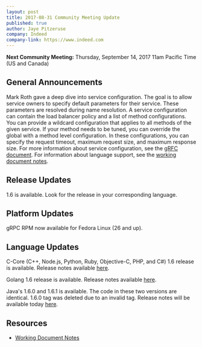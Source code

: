 ```yaml
---
layout: post
title: 2017-08-31 Community Meeting Update
published: true
author: Jaye Pitzeruse
company: Indeed
company-link: https://www.indeed.com
--- 
```


**Next Community Meeting:** Thursday, September 14, 2017 11am Pacific Time (US and Canada)

<!--more-->

## General Announcements

Mark Roth gave a deep dive into service configuration.
The goal is to allow service owners to specify default parameters for their service.
These parameters are resolved during name resolution.
A service configuration can contain the load balancer policy and a list of method configurations.
You can provide a wildcard configuration that applies to all methods of the given service.
If your method needs to be tuned, you can override the global with a method level configuration.
In these configurations, you can specify the request timeout, maximum request size, and maximum response size.
For more information about service configuration, see the [gRFC document](https://github.com/grpc/proposal/blob/master/A2-service-configs-in-dns.md).
For information about language support, see the [working document notes](https://docs.google.com/document/d/1DTMEbBNmzNbZBh8nOivsnnw3CwUr1Q7WGRe7rNxyHOU/edit#bookmark=id.fl7x041naw19).

## Release Updates

1.6 is available.
Look for the release in your corresponding language.

## Platform Updates

gRPC RPM now available for Fedora Linux (26 and up).

## Language Updates

C-Core (C++, Node.js, Python, Ruby, Objective-C, PHP, and C#) 1.6 release is available.
Release notes available [here](https://github.com/grpc/grpc/releases/tag/v1.6.0).

Golang 1.6 release is available.
Release notes available [here](https://github.com/grpc/grpc-go/releases/tag/v1.6.0).

Java's 1.6.0 and 1.6.1 is available.
The code in these two versions are identical.
1.6.0 tag was deleted due to an invalid tag.
Release notes will be available today [here](https://github.com/grpc/grpc-java/releases/tag/v1.6.1).

## Resources

* [Working Document Notes](https://docs.google.com/document/d/1DTMEbBNmzNbZBh8nOivsnnw3CwUr1Q7WGRe7rNxyHOU/edit#bookmark=id.fl7x041naw19)
